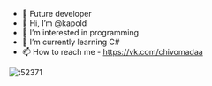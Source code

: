 - 💞️ Future developer
- 👋 Hi, I’m @kapold
- 👀 I’m interested in programming
- 🌱 I’m currently learning C#
- 📫 How to reach me - https://vk.com/chivomadaa

<!---
kapold/kapold is a ✨ special ✨ repository because its `README.md` (this file) appears on your GitHub profile.
You can click the Preview link to take a look at your changes.
--->
![t52371](https://user-images.githubusercontent.com/87274587/146148987-3df0d8ea-9aeb-432d-8765-fba661911479.jpg)
